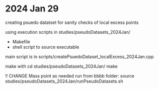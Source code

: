 # 2024 Jan 29

creating psuedo datatset for sanity checks of local excess points

using execution scripts in studies/pseudoDatasets_2024Jan/
- Makefile
- shell script to source executable

main script is in
scripts/createPsuedoDataset_localExcess_2024Jan.cpp

make with
cd studies/pseudoDatasets_2024Jan/
make

!! CHANGE Mass point as needed
run from bbbb folder:
source studies/pseudoDatasets_2024Jan/runPseudoDatasets.sh


